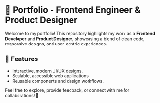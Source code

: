 # 🚀 Portfolio - Frontend Engineer & Product Designer  

Welcome to my portfolio! This repository highlights my work as a **Frontend Developer** and **Product Designer**, showcasing a blend of clean code, responsive designs, and user-centric experiences.  

## 📂 Features  
- Interactive, modern UI/UX designs.  
- Scalable, accessible web applications.  
- Reusable components and design workflows.  

Feel free to explore, provide feedback, or connect with me for collaborations! 🌟  

